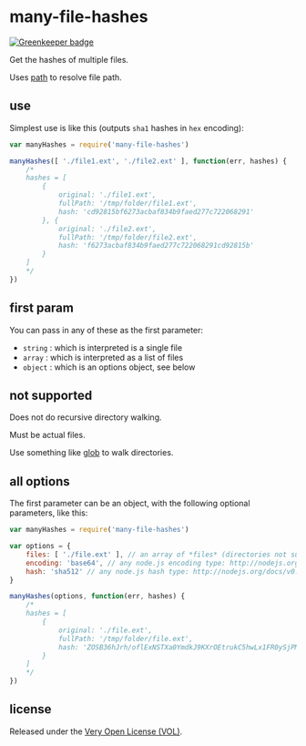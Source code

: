 # many-file-hashes

[![Greenkeeper badge](https://badges.greenkeeper.io/saibotsivad/many-file-hashes.svg)](https://greenkeeper.io/)

Get the hashes of multiple files.

Uses [path](https://www.npmjs.com/package/path) to resolve file path.

## use

Simplest use is like this (outputs `sha1` hashes in `hex` encoding):

```js
var manyHashes = require('many-file-hashes')

manyHashes([ './file1.ext', './file2.ext' ], function(err, hashes) {
	/*
	hashes = [
		{
			original: './file1.ext',
			fullPath: '/tmp/folder/file1.ext',
			hash: 'cd92815bf6273acbaf834b9faed277c722068291'
		}, {
			original: './file2.ext',
			fullPath: '/tmp/folder/file2.ext',
			hash: 'f6273acbaf834b9faed277c722068291cd92815b'
		}
	]
	*/
})
```

## first param

You can pass in any of these as the first parameter:

* `string` : which is interpreted is a single file
* `array` : which is interpreted as a list of files
* `object` : which is an options object, see below

## not supported

Does not do recursive directory walking.

Must be actual files.

Use something like [glob](https://www.npmjs.com/package/glob) to walk directories.

## all options

The first parameter can be an object, with the following optional parameters, like this:

```js
var manyHashes = require('many-file-hashes')

var options = {
	files: [ './file.ext' ], // an array of *files* (directories not supported)
	encoding: 'base64', // any node.js encoding type: http://nodejs.org/docs/v0.4.9/api/crypto.html#hash.digest
	hash: 'sha512' // any node.js hash type: http://nodejs.org/docs/v0.4.9/api/crypto.html#crypto.createHash
}

manyHashes(options, function(err, hashes) {
	/*
	hashes = [
		{
			original: './file.ext',
			fullPath: '/tmp/folder/file.ext',
			hash: 'ZOSB36hJrh/oflExNSTXa0YmdkJ9KXrOEtrukC5hwLx1FR0ySjPMbFB1RkcYB4aKlATOA+AgNl4Y/cvRZitsDg=='
		}
	]
	*/
})
```

## license

Released under the [Very Open License (VOL)](http://veryopenlicense.com/).
